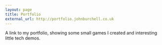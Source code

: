 ```yaml
---
layout: page
title: Portfolio
external_url: http://portfolio.johnburchell.co.uk
---
```


A link to my portfolio, showing some small games I created and interesting little tech demos.

